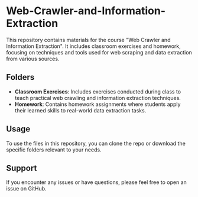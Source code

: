 # Web-Crawler-and-Information-Extraction

This repository contains materials for the course "Web Crawler and Information Extraction". It includes classroom exercises and homework, focusing on techniques and tools used for web scraping and data extraction from various sources.

## Folders

- **Classroom Exercises**: Includes exercises conducted during class to teach practical web crawling and information extraction techniques.
- **Homework**: Contains homework assignments where students apply their learned skills to real-world data extraction tasks.

## Usage

To use the files in this repository, you can clone the repo or download the specific folders relevant to your needs.

## Support

If you encounter any issues or have questions, please feel free to open an issue on GitHub.
